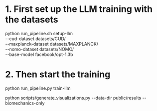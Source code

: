 # 1. First set up the LLM training with the datasets
python run_pipeline.sh setup-llm \
  --cud-dataset datasets/CUD/ \
  --maxplanck-dataset datasets/MAXPLANCK/ \
  --nomo-dataset datasets/NOMO/ \
  --base-model facebook/opt-1.3b

# 2. Then start the training
python run_pipeline.py train-llm

python scripts/generate_visualizations.py --data-dir public/results --biomechanics-only